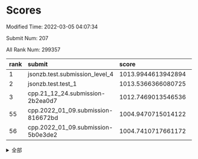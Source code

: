 # Scores

Modified Time: 2022-03-05 04:07:34

Submit Num: 207

All Rank Num: 299357

| rank |               submit               |       score        |       sigma        | pk_num |
| :--- | :--------------------------------- | :----------------- | :----------------- | :----- |
| 1    | jsonzb.test.submission_level_4     | 1013.9944613942894 | 0.8194502398052846 | 5783   |
| 2    | jsonzb.test.test_1                 | 1013.5366366080725 | 0.8121098605373421 | 5787   |
| 3    | cpp.21_12_24.submission-2b2ea0d7   | 1012.7469013546536 | 0.8024243454745651 | 5786   |
| 55   | cpp.2022_01_09.submission-816672bd | 1004.9470715014122 | 0.7162130053128576 | 5783   |
| 56   | cpp.2022_01_09.submission-5b0e3de2 | 1004.7410717661172 | 0.7293344424945766 | 5784   |


<details>
<summary>全部</summary>

| rank |                 submit                 |       score        |       sigma        | pk_num |
| :--- | :------------------------------------- | :----------------- | :----------------- | :----- |
| 1    | jsonzb.test.submission_level_4         | 1013.9944613942894 | 0.8194502398052846 | 5783   |
| 2    | jsonzb.test.test_1                     | 1013.5366366080725 | 0.8121098605373421 | 5787   |
| 3    | cpp.21_12_24.submission-2b2ea0d7       | 1012.7469013546536 | 0.8024243454745651 | 5786   |
| 4    | gobigger.level_3.submission_level_3_10 | 1011.6122433052793 | 0.7839602459236914 | 5783   |
| 5    | gobigger.level_3.submission_level_3_29 | 1011.5948792261048 | 0.7548466581105447 | 5784   |
| 6    | gobigger.level_3.submission_level_3_26 | 1011.4640205956993 | 0.7815266129798727 | 5785   |
| 7    | gobigger.level_3.submission_level_3_1  | 1011.2192807687478 | 0.798381333130939  | 5783   |
| 8    | gobigger.level_3.submission_level_3_28 | 1011.2062432066816 | 0.767802360700728  | 5783   |
| 9    | gobigger.level_3.submission_level_3_46 | 1010.9814998827327 | 0.7899957837650923 | 5782   |
| 10   | gobigger.level_3.submission_level_3_44 | 1010.887484813053  | 0.7905347990085156 | 5786   |
| 11   | gobigger.level_3.submission_level_3_37 | 1010.7395055857428 | 0.7759724577547112 | 5784   |
| 12   | gobigger.level_3.submission_level_3_17 | 1010.6767338703833 | 0.7633547321212522 | 5785   |
| 13   | gobigger.level_3.submission_level_3_9  | 1010.6331535952361 | 0.7507336885549423 | 5781   |
| 14   | gobigger.level_3.submission_level_3_35 | 1010.6185463160679 | 0.7609498040322966 | 5788   |
| 15   | gobigger.level_3.submission_level_3_5  | 1010.5207298052609 | 0.7468427970482988 | 5788   |
| 16   | gobigger.level_3.submission_level_3_8  | 1010.4370572894401 | 0.7881915782483171 | 5785   |
| 17   | gobigger.level_3.submission_level_3_7  | 1010.3377731546433 | 0.7623545451435577 | 5788   |
| 18   | gobigger.level_3.submission_level_3_6  | 1010.287343923642  | 0.7585262296599288 | 5788   |
| 19   | gobigger.level_3.submission_level_3_0  | 1010.2412738714063 | 0.759519358182786  | 5784   |
| 20   | gobigger.level_3.submission_level_3_14 | 1010.1787768062935 | 0.7735805265259931 | 5790   |
| 21   | gobigger.level_3.submission_level_3_42 | 1010.1719243938585 | 0.7718467792569574 | 5785   |
| 22   | gobigger.level_3.submission_level_3_3  | 1010.1548476334924 | 0.7683053772844466 | 5787   |
| 23   | gobigger.level_3.submission_level_3_22 | 1010.1121896407672 | 0.7771459374123781 | 5783   |
| 24   | gobigger.level_3.submission_level_3_33 | 1010.0644826663665 | 0.7547256225707843 | 5787   |
| 25   | gobigger.level_3.submission_level_3_36 | 1010.0620175171199 | 0.7313354044786546 | 5789   |
| 26   | gobigger.level_3.submission_level_3_34 | 1009.9764119939099 | 0.7718130870127852 | 5790   |
| 27   | gobigger.level_3.submission_level_3_2  | 1009.9378548431575 | 0.7766488735858036 | 5784   |
| 28   | gobigger.level_3.submission_level_3_23 | 1009.9055410408786 | 0.7521885658795331 | 5791   |
| 29   | gobigger.level_3.submission_level_3_4  | 1009.8331992210583 | 0.7620542172826632 | 5784   |
| 30   | gobigger.level_3.submission_level_3_32 | 1009.8208452682882 | 0.7697612303289266 | 5787   |
| 31   | gobigger.level_3.submission_level_3_43 | 1009.8097953205042 | 0.7518600256639162 | 5786   |
| 32   | gobigger.level_3.submission_level_3_49 | 1009.7539703879929 | 0.7560850050317888 | 5780   |
| 33   | gobigger.level_3.submission_level_3_31 | 1009.7507313684998 | 0.7633975584619458 | 5780   |
| 34   | gobigger.level_3.submission_level_3_39 | 1009.6656026585808 | 0.7507120099064469 | 5785   |
| 35   | gobigger.level_3.submission_level_3_19 | 1009.5967715291689 | 0.763503171077904  | 5785   |
| 36   | gobigger.level_3.submission_level_3_27 | 1009.5883420888238 | 0.7534701464292749 | 5783   |
| 37   | gobigger.level_3.submission_level_3_24 | 1009.5784558110214 | 0.7535886806671427 | 5788   |
| 38   | gobigger.level_3.submission_level_3_25 | 1009.5781909282234 | 0.7374981243746322 | 5783   |
| 39   | gobigger.level_3.submission_level_3_45 | 1009.5122291102791 | 0.735617999273767  | 5784   |
| 40   | gobigger.level_3.submission_level_3_30 | 1009.4429085631144 | 0.7660306987618841 | 5787   |
| 41   | gobigger.level_3.submission_level_3_41 | 1009.4069397842436 | 0.757757725198072  | 5783   |
| 42   | gobigger.level_3.submission_level_3_15 | 1009.4011648443312 | 0.7521829251991538 | 5787   |
| 43   | gobigger.level_3.submission_level_3_38 | 1009.369263057231  | 0.7673932951972638 | 5790   |
| 44   | gobigger.level_3.submission_level_3_11 | 1009.3525128252768 | 0.7671450651634935 | 5780   |
| 45   | gobigger.level_3.submission_level_3_47 | 1009.3209459648065 | 0.7424765803916021 | 5784   |
| 46   | gobigger.level_3.submission_level_3_12 | 1009.1637831459847 | 0.7338380412915283 | 5787   |
| 47   | gobigger.level_3.submission_level_3_16 | 1008.9693694222776 | 0.7455656028872832 | 5786   |
| 48   | gobigger.level_3.submission_level_3_48 | 1008.9119848416026 | 0.74834608402863   | 5786   |
| 49   | gobigger.level_3.submission_level_3_18 | 1008.7275455714439 | 0.7326420300024826 | 5780   |
| 50   | gobigger.level_3.submission_level_3_40 | 1008.7053745983258 | 0.7700876409026135 | 5788   |
| 51   | gobigger.level_3.submission_level_3_13 | 1008.2380683637746 | 0.7331875373522512 | 5788   |
| 52   | gobigger.level_3.submission_level_3_20 | 1008.1355321808741 | 0.7222094438206064 | 5782   |
| 53   | gobigger.level_3.submission_level_3_21 | 1007.3793177144482 | 0.7493388681201171 | 5789   |
| 54   | gobigger.level_1.submission_level_1_47 | 1005.0449824159521 | 0.7109917398279936 | 5785   |
| 55   | cpp.2022_01_09.submission-816672bd     | 1004.9470715014122 | 0.7162130053128576 | 5783   |
| 56   | cpp.2022_01_09.submission-5b0e3de2     | 1004.7410717661172 | 0.7293344424945766 | 5784   |
| 57   | gobigger.level_1.submission_level_1_1  | 1004.7155252320923 | 0.72597899962566   | 5785   |
| 58   | gobigger.level_1.submission_level_1_24 | 1004.627578664599  | 0.7118475743303662 | 5785   |
| 59   | gobigger.level_1.submission_level_1_38 | 1004.5226856358663 | 0.7160047356468668 | 5783   |
| 60   | gobigger.level_1.submission_level_1_35 | 1004.3545690909316 | 0.7168074319130573 | 5785   |
| 61   | gobigger.level_1.submission_level_1_12 | 1004.1026192247041 | 0.7126345804352469 | 5779   |
| 62   | gobigger.level_1.submission_level_1_36 | 1004.0389353499451 | 0.7192222323725083 | 5785   |
| 63   | gobigger.level_1.submission_level_1_15 | 1004.0101812653415 | 0.7221854082131753 | 5782   |
| 64   | gobigger.level_1.submission_level_1_0  | 1003.9287980416007 | 0.7155867881795628 | 5777   |
| 65   | gobigger.level_1.submission_level_1_28 | 1003.9247920868933 | 0.7116514088105663 | 5782   |
| 66   | gobigger.level_1.submission_level_1_6  | 1003.9046724434545 | 0.7208558675548671 | 5784   |
| 67   | gobigger.level_1.submission_level_1_8  | 1003.8384401643809 | 0.7310236383414646 | 5789   |
| 68   | gobigger.level_1.submission_level_1_37 | 1003.8069135400981 | 0.7055284776622538 | 5785   |
| 69   | gobigger.level_1.submission_level_1_10 | 1003.7176328454536 | 0.7163749263320716 | 5789   |
| 70   | gobigger.level_1.submission_level_1_5  | 1003.7033805140345 | 0.7183088172379453 | 5785   |
| 71   | gobigger.level_1.submission_level_1_43 | 1003.589207780338  | 0.7199412023311645 | 5787   |
| 72   | gobigger.level_1.submission_level_1_14 | 1003.5366502734676 | 0.7233529023832204 | 5781   |
| 73   | gobigger.level_1.submission_level_1_32 | 1003.5138944513968 | 0.7133020316037093 | 5783   |
| 74   | gobigger.level_1.submission_level_1_29 | 1003.4807210843587 | 0.7124816113810685 | 5784   |
| 75   | gobigger.level_1.submission_level_1_42 | 1003.3844478954801 | 0.722831372045971  | 5788   |
| 76   | gobigger.level_1.submission_level_1_45 | 1003.3450585300694 | 0.7146044281059184 | 5786   |
| 77   | gobigger.level_1.submission_level_1_46 | 1003.2628965146242 | 0.7126423412198927 | 5782   |
| 78   | gobigger.level_1.submission_level_1_11 | 1003.2163160809678 | 0.7164801458754261 | 5784   |
| 79   | gobigger.level_1.submission_level_1_39 | 1003.2038009949769 | 0.7245422277336382 | 5782   |
| 80   | gobigger.level_1.submission_level_1_34 | 1003.1564791876838 | 0.7180396784820149 | 5786   |
| 81   | gobigger.level_1.submission_level_1_31 | 1003.1534666274756 | 0.7154622652939077 | 5784   |
| 82   | gobigger.level_1.submission_level_1_33 | 1003.09505945367   | 0.7210515136996388 | 5783   |
| 83   | gobigger.level_1.submission_level_1_18 | 1003.0512219250376 | 0.719511579605058  | 5788   |
| 84   | gobigger.level_1.submission_level_1_21 | 1003.0389816469443 | 0.7070055961595257 | 5786   |
| 85   | gobigger.level_1.submission_level_1_44 | 1003.0191803003163 | 0.7215590562820665 | 5780   |
| 86   | gobigger.level_1.submission_level_1_13 | 1002.9783312713291 | 0.7223140377290735 | 5783   |
| 87   | gobigger.level_1.submission_level_1_40 | 1002.9756619097622 | 0.7023523120660515 | 5786   |
| 88   | gobigger.level_1.submission_level_1_49 | 1002.9539775354785 | 0.7225030811453131 | 5780   |
| 89   | gobigger.level_1.submission_level_1_23 | 1002.9460853811667 | 0.714113756768203  | 5783   |
| 90   | gobigger.level_1.submission_level_1_25 | 1002.9202049490253 | 0.7166817087560673 | 5784   |
| 91   | gobigger.level_1.submission_level_1_27 | 1002.8824855972263 | 0.7137440201070432 | 5779   |
| 92   | gobigger.level_1.submission_level_1_16 | 1002.7628619796251 | 0.7203399589492253 | 5781   |
| 93   | gobigger.level_1.submission_level_1_20 | 1002.6848593417409 | 0.7088527075797038 | 5784   |
| 94   | gobigger.level_1.submission_level_1_30 | 1002.6777696479161 | 0.7012755204587412 | 5786   |
| 95   | gobigger.level_1.submission_level_1_41 | 1002.6404167461892 | 0.714240507278845  | 5785   |
| 96   | gobigger.level_1.submission_level_1_3  | 1002.6142168088651 | 0.7249328417577092 | 5782   |
| 97   | gobigger.level_1.submission_level_1_2  | 1002.5749756041282 | 0.7120295241603076 | 5785   |
| 98   | gobigger.level_1.submission_level_1_4  | 1002.3698641797358 | 0.7116907522047515 | 5784   |
| 99   | gobigger.level_1.submission_level_1_9  | 1002.3476203247476 | 0.7229430548578675 | 5786   |
| 100  | gobigger.level_1.submission_level_1_17 | 1002.3190145097149 | 0.724583823594578  | 5788   |
| 101  | gobigger.level_1.submission_level_1_22 | 1002.2015323363373 | 0.7200412903072998 | 5780   |
| 102  | gobigger.level_1.submission_level_1_7  | 1002.1628045454613 | 0.7231234938012724 | 5788   |
| 103  | gobigger.level_1.submission_level_1_48 | 1002.0929907988519 | 0.7122548347949039 | 5786   |
| 104  | gobigger.level_1.submission_level_1_19 | 1001.8728301117629 | 0.7069524450049928 | 5787   |
| 105  | gobigger.level_1.submission_level_1_26 | 1001.2452799458539 | 0.7111213526156875 | 5784   |
| 106  | gobigger.random.submission_random_48   | 996.9516966561694  | 0.7171883913708866 | 5782   |
| 107  | gobigger.random.submission_random_19   | 996.8478336515445  | 0.7105575837712209 | 5784   |
| 108  | gobigger.random.submission_random_35   | 996.7895514798477  | 0.6999284300307933 | 5785   |
| 109  | gobigger.random.submission_random_14   | 996.7595784943054  | 0.7069140824328226 | 5782   |
| 110  | gobigger.random.submission_random_32   | 996.6945699163568  | 0.714872399536708  | 5783   |
| 111  | gobigger.random.submission_random_33   | 996.6394459593625  | 0.712751877737135  | 5789   |
| 112  | gobigger.random.submission_random_45   | 996.6374463326471  | 0.7057373989484715 | 5785   |
| 113  | gobigger.random.submission_random_31   | 996.6323364808313  | 0.7120917783872126 | 5784   |
| 114  | gobigger.random.submission_random_11   | 996.6190501830189  | 0.7042532374943983 | 5779   |
| 115  | gobigger.random.submission_random_6    | 996.6117041396334  | 0.71006706738263   | 5784   |
| 116  | gobigger.random.submission_random_25   | 996.590898302908   | 0.7168625115425056 | 5787   |
| 117  | gobigger.random.submission_random_1    | 996.5639149579912  | 0.7092057014142109 | 5788   |
| 118  | gobigger.random.submission_random_29   | 996.5394081823896  | 0.7044761476429023 | 5784   |
| 119  | gobigger.random.submission_random_17   | 996.5231285343687  | 0.7102458433560163 | 5782   |
| 120  | gobigger.random.submission_random_41   | 996.4682825478761  | 0.7141577473543881 | 5788   |
| 121  | gobigger.random.submission_random_37   | 996.4282721219578  | 0.7017576060858526 | 5782   |
| 122  | gobigger.random.submission_random_5    | 996.3812806859445  | 0.7065247587721475 | 5782   |
| 123  | gobigger.random.submission_random_24   | 996.3479108075439  | 0.7061746071657654 | 5784   |
| 124  | gobigger.random.submission_random_10   | 996.2686545084615  | 0.7015690975878544 | 5784   |
| 125  | gobigger.random.submission_random_42   | 996.2638546087923  | 0.7058406974771843 | 5782   |
| 126  | gobigger.random.submission_random_16   | 996.2549331589582  | 0.7079426916382531 | 5785   |
| 127  | gobigger.random.submission_random_8    | 996.2514347398293  | 0.7027298221528269 | 5783   |
| 128  | gobigger.random.submission_random_28   | 996.2396421375561  | 0.7111346899093216 | 5785   |
| 129  | gobigger.random.submission_random_12   | 996.1957526175912  | 0.6998325859895766 | 5783   |
| 130  | gobigger.random.submission_random_34   | 996.1213740197832  | 0.708529565413458  | 5787   |
| 131  | gobigger.random.submission_random_27   | 996.1179068438947  | 0.7081115438516291 | 5786   |
| 132  | gobigger.random.submission_random_20   | 996.0800342548462  | 0.712829227635168  | 5785   |
| 133  | gobigger.random.submission_random_26   | 996.0454065308697  | 0.7178057833017489 | 5784   |
| 134  | gobigger.random.submission_random_2    | 996.0240923888952  | 0.7019217841310316 | 5781   |
| 135  | gobigger.random.submission_random_40   | 996.0079764140135  | 0.7259025144248555 | 5787   |
| 136  | gobigger.random.submission_random_36   | 996.0032240354234  | 0.7117565905618135 | 5787   |
| 137  | gobigger.random.submission_random_23   | 995.9662381713423  | 0.7073033861004574 | 5785   |
| 138  | gobigger.random.submission_random_43   | 995.9594027032351  | 0.721397637135035  | 5784   |
| 139  | gobigger.random.submission_random_9    | 995.932629744819   | 0.7124926131158349 | 5790   |
| 140  | gobigger.random.submission_random_21   | 995.884667404102   | 0.7130497270929924 | 5790   |
| 141  | gobigger.random.submission_random_3    | 995.8250034231394  | 0.720349336071405  | 5782   |
| 142  | gobigger.random.submission_random_38   | 995.7818295246781  | 0.7071233583295473 | 5788   |
| 143  | gobigger.random.submission_random_39   | 995.7608023663951  | 0.7207358400958851 | 5785   |
| 144  | gobigger.random.submission_random_13   | 995.7561201808509  | 0.7089522885166586 | 5784   |
| 145  | gobigger.random.submission_random_15   | 995.7356415743914  | 0.7149145060000905 | 5783   |
| 146  | gobigger.random.submission_random_46   | 995.7301202363415  | 0.7132286040457633 | 5787   |
| 147  | gobigger.random.submission_random_0    | 995.7054676234343  | 0.7135066423160602 | 5783   |
| 148  | gobigger.random.submission_random_4    | 995.7005620679183  | 0.7064864285803164 | 5780   |
| 149  | gobigger.random.submission_random_7    | 995.6433896227594  | 0.7185894082674719 | 5787   |
| 150  | gobigger.random.submission_random_30   | 995.572315142346   | 0.7121689165049537 | 5784   |
| 151  | gobigger.random.submission_random_49   | 995.4546125296827  | 0.7142573081535892 | 5783   |
| 152  | gobigger.random.submission_random_22   | 995.3860008491563  | 0.7050676731792926 | 5785   |
| 153  | gobigger.random.submission_random_18   | 994.9355127941751  | 0.7056150336624778 | 5779   |
| 154  | gobigger.random.submission_random_44   | 994.8789034784487  | 0.702163225992098  | 5784   |
| 155  | gobigger.random.submission_random_47   | 994.7511056666974  | 0.7218320737962686 | 5789   |
| 156  | gobigger.level_2.submission_level_2_19 | 993.9944626863405  | 0.7237661434917356 | 5783   |
| 157  | gobigger.level_2.submission_level_2_17 | 993.65590715497    | 0.7408706808910677 | 5783   |
| 158  | gobigger.level_2.submission_level_2_6  | 993.4828654047765  | 0.7367453814850021 | 5778   |
| 159  | gobigger.level_2.submission_level_2_24 | 993.4192617362213  | 0.735103889938028  | 5784   |
| 160  | gobigger.level_2.submission_level_2_23 | 993.2931649299759  | 0.7268223602999507 | 5784   |
| 161  | gobigger.level_2.submission_level_2_18 | 993.2481137771667  | 0.7246035207157075 | 5786   |
| 162  | gobigger.level_2.submission_level_2_27 | 993.2376485990541  | 0.7341912972827686 | 5783   |
| 163  | gobigger.level_2.submission_level_2_28 | 993.0983843366128  | 0.7241767204520382 | 5785   |
| 164  | gobigger.level_2.submission_level_2_1  | 993.0882038337111  | 0.7535295864616779 | 5785   |
| 165  | gobigger.level_2.submission_level_2_25 | 992.8299929001394  | 0.7301599839914396 | 5788   |
| 166  | gobigger.level_2.submission_level_2_38 | 992.7926849913758  | 0.7493514438780845 | 5788   |
| 167  | gobigger.level_2.submission_level_2_43 | 992.7778324782211  | 0.7353930283949803 | 5782   |
| 168  | gobigger.level_2.submission_level_2_8  | 992.7689179715144  | 0.7385524296447701 | 5790   |
| 169  | gobigger.level_2.submission_level_2_0  | 992.7137815694298  | 0.7532472526703964 | 5785   |
| 170  | gobigger.level_2.submission_level_2_40 | 992.6688327092783  | 0.7355009739229917 | 5786   |
| 171  | gobigger.level_2.submission_level_2_22 | 992.5784835314242  | 0.7420747752555912 | 5785   |
| 172  | gobigger.level_2.submission_level_2_20 | 992.5051468260954  | 0.7229830163018128 | 5784   |
| 173  | gobigger.level_2.submission_level_2_11 | 992.4752892414703  | 0.7294538373963905 | 5782   |
| 174  | gobigger.level_2.submission_level_2_7  | 992.4513636053099  | 0.7404301204745208 | 5790   |
| 175  | gobigger.level_2.submission_level_2_31 | 992.4364345916515  | 0.7349224911084251 | 5785   |
| 176  | gobigger.level_2.submission_level_2_39 | 992.3447881321106  | 0.7297211813843222 | 5781   |
| 177  | gobigger.level_2.submission_level_2_29 | 992.2658774984741  | 0.7411141977716798 | 5792   |
| 178  | gobigger.level_2.submission_level_2_34 | 992.201154230047   | 0.7556847849385852 | 5786   |
| 179  | gobigger.level_2.submission_level_2_21 | 992.1357423414879  | 0.7358087149909855 | 5781   |
| 180  | gobigger.level_2.submission_level_2_48 | 992.1089706275177  | 0.7452955580307186 | 5785   |
| 181  | gobigger.level_2.submission_level_2_14 | 992.0198960790108  | 0.7571468971125551 | 5782   |
| 182  | gobigger.level_2.submission_level_2_35 | 991.9783528436212  | 0.7478575410078562 | 5783   |
| 183  | gobigger.level_2.submission_level_2_2  | 991.9760664525865  | 0.7506018592591821 | 5788   |
| 184  | gobigger.level_2.submission_level_2_9  | 991.8955739225478  | 0.7352865867751485 | 5787   |
| 185  | gobigger.level_2.submission_level_2_4  | 991.8571180840996  | 0.7562190078363534 | 5784   |
| 186  | gobigger.level_2.submission_level_2_44 | 991.8001916003227  | 0.7562841573108758 | 5786   |
| 187  | gobigger.level_2.submission_level_2_16 | 991.6827313553057  | 0.7446184795112141 | 5785   |
| 188  | gobigger.level_2.submission_level_2_41 | 991.6749838028072  | 0.7491711980215671 | 5788   |
| 189  | gobigger.level_2.submission_level_2_15 | 991.5821154320593  | 0.7716190136221138 | 5786   |
| 190  | gobigger.level_2.submission_level_2_33 | 991.5778987256398  | 0.7584141219478207 | 5787   |
| 191  | gobigger.level_2.submission_level_2_12 | 991.4592069525437  | 0.7497094020362243 | 5785   |
| 192  | gobigger.level_2.submission_level_2_3  | 991.3756905270973  | 0.7738441610961663 | 5786   |
| 193  | gobigger.level_2.submission_level_2_42 | 991.3054784201896  | 0.7507578915402526 | 5784   |
| 194  | gobigger.level_2.submission_level_2_10 | 991.2627936960063  | 0.7647572307904821 | 5783   |
| 195  | gobigger.level_2.submission_level_2_49 | 991.2005580995606  | 0.7441352623651849 | 5785   |
| 196  | gobigger.level_2.submission_level_2_47 | 990.9358473552205  | 0.7616341091076341 | 5787   |
| 197  | gobigger.level_2.submission_level_2_46 | 990.9113505252018  | 0.7489574440059419 | 5779   |
| 198  | gobigger.level_2.submission_level_2_37 | 990.8886281672291  | 0.7684385490045952 | 5785   |
| 199  | gobigger.level_2.submission_level_2_45 | 990.867090464826   | 0.7597881781904336 | 5783   |
| 200  | gobigger.level_2.submission_level_2_36 | 990.6946892113507  | 0.777200361402698  | 5788   |
| 201  | gobigger.level_2.submission_level_2_5  | 990.5475905269822  | 0.7906547711385314 | 5787   |
| 202  | gobigger.level_2.submission_level_2_13 | 990.5219764070932  | 0.7735692338025545 | 5785   |
| 203  | gobigger.level_2.submission_level_2_30 | 990.4502747861146  | 0.7480915301796374 | 5784   |
| 204  | gobigger.level_2.submission_level_2_26 | 990.4148950304862  | 0.7687020312883567 | 5786   |
| 205  | gobigger.level_2.submission_level_2_32 | 990.2915473353546  | 0.7460434356175493 | 5781   |
| 206  | gobigger.none.submission_none_0        | 978.894240963633   | 1.1904568864683231 | 5783   |
| 207  | gobigger.none.submission_none_1        | 975.3017714113504  | 1.5512282863545512 | 5785   |

</details>